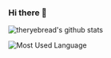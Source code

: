### Hi there 👋

![theryebread's github stats](https://github-readme-stats.vercel.app/api?username=theryebread&count_private=true&show_icons=true)

![Most Used Language](https://github-readme-stats.vercel.app/api/top-langs/?username=theryebread)

<!--
**theryebread/theryebread** is a ✨ _special_ ✨ repository because its `README.md` (this file) appears on your GitHub profile.

Here are some ideas to get you started:

- 🔭 I’m currently working on ...
- 🌱 I’m currently learning ...
- 👯 I’m looking to collaborate on ...
- 🤔 I’m looking for help with ...
- 💬 Ask me about ...
- 📫 How to reach me: ...
- 😄 Pronouns: ...
- ⚡ Fun fact: ...
-->
